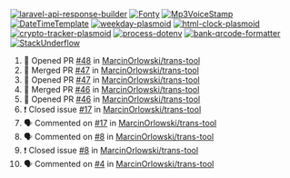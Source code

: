 [![laravel-api-response-builder](https://github-readme-stats.vercel.app/api/pin/?username=MarcinOrlowski&repo=laravel-api-response-builder&theme=default&hide_border=true&title_color=87c9c3&text_color=62696d&icon_color=636a6d&bg_color=30393e)](https://github.com/MarcinOrlowski/laravel-api-response-builder)
[![Fonty](https://github-readme-stats.vercel.app/api/pin/?username=MarcinOrlowski&repo=Fonty&theme=default&hide_border=true&title_color=87c9c3&text_color=62696d&icon_color=636a6d&bg_color=30393e)](https://github.com/MarcinOrlowski/Fonty)
[![Mp3VoiceStamp](https://github-readme-stats.vercel.app/api/pin/?username=MarcinOrlowski&repo=Mp3VoiceStamp&theme=default&hide_border=true&title_color=87c9c3&text_color=62696d&icon_color=636a6d&bg_color=30393e)](https://github.com/MarcinOrlowski/Mp3VoiceStamp)
[![DateTimeTemplate](https://github-readme-stats.vercel.app/api/pin/?username=MarcinOrlowski&repo=DateTimeTemplate&theme=default&hide_border=true&title_color=87c9c3&text_color=62696d&icon_color=636a6d&bg_color=30393e)](https://github.com/MarcinOrlowski/DateTimeTemplate)
[![weekday-plasmoid](https://github-readme-stats.vercel.app/api/pin/?username=MarcinOrlowski&repo=weekday-plasmoid&theme=default&hide_border=true&title_color=87c9c3&text_color=62696d&icon_color=636a6d&bg_color=30393e)](https://github.com/MarcinOrlowski/weekday-plasmoid)
[![html-clock-plasmoid](https://github-readme-stats.vercel.app/api/pin/?username=MarcinOrlowski&repo=html-clock-plasmoid&theme=default&hide_border=true&title_color=87c9c3&text_color=62696d&icon_color=636a6d&bg_color=30393e)](https://github.com/MarcinOrlowski/html-clock-plasmoid)
[![crypto-tracker-plasmoid](https://github-readme-stats.vercel.app/api/pin/?username=MarcinOrlowski&repo=crypto-tracker-plasmoid&theme=default&hide_border=true&title_color=87c9c3&text_color=62696d&icon_color=636a6d&bg_color=30393e)](https://github.com/MarcinOrlowski/crypto-tracker-plasmoid)
[![process-dotenv](https://github-readme-stats.vercel.app/api/pin/?username=MarcinOrlowski&repo=process-dotenv&theme=default&hide_border=true&title_color=87c9c3&text_color=62696d&icon_color=636a6d&bg_color=30393e)](https://github.com/MarcinOrlowski/process-dotenv)
[![bank-qrcode-formatter](https://github-readme-stats.vercel.app/api/pin/?username=MarcinOrlowski&repo=bank-qrcode-formatter&theme=default&hide_border=true&title_color=87c9c3&text_color=62696d&icon_color=636a6d&bg_color=30393e)](https://github.com/MarcinOrlowski/bank-qrcode-formatter)
[![StackUnderflow](https://github-readme-stats.vercel.app/api/pin/?username=MarcinOrlowski&repo=StackUnderflow&theme=default&hide_border=true&title_color=87c9c3&text_color=62696d&icon_color=636a6d&bg_color=30393e)](https://github.com/MarcinOrlowski/StackUnderflow)

<!--START_SECTION:activity-->
1. 💪 Opened PR [#48](https://github.com/MarcinOrlowski/trans-tool/pull/48) in [MarcinOrlowski/trans-tool](https://github.com/MarcinOrlowski/trans-tool)
2. 🎉 Merged PR [#47](https://github.com/MarcinOrlowski/trans-tool/pull/47) in [MarcinOrlowski/trans-tool](https://github.com/MarcinOrlowski/trans-tool)
3. 💪 Opened PR [#47](https://github.com/MarcinOrlowski/trans-tool/pull/47) in [MarcinOrlowski/trans-tool](https://github.com/MarcinOrlowski/trans-tool)
4. 🎉 Merged PR [#46](https://github.com/MarcinOrlowski/trans-tool/pull/46) in [MarcinOrlowski/trans-tool](https://github.com/MarcinOrlowski/trans-tool)
5. 💪 Opened PR [#46](https://github.com/MarcinOrlowski/trans-tool/pull/46) in [MarcinOrlowski/trans-tool](https://github.com/MarcinOrlowski/trans-tool)
6. ❗️ Closed issue [#17](https://github.com/MarcinOrlowski/trans-tool/issues/17) in [MarcinOrlowski/trans-tool](https://github.com/MarcinOrlowski/trans-tool)
7. 🗣 Commented on [#17](https://github.com/MarcinOrlowski/trans-tool/issues/17) in [MarcinOrlowski/trans-tool](https://github.com/MarcinOrlowski/trans-tool)
8. 🗣 Commented on [#8](https://github.com/MarcinOrlowski/trans-tool/issues/8) in [MarcinOrlowski/trans-tool](https://github.com/MarcinOrlowski/trans-tool)
9. ❗️ Closed issue [#8](https://github.com/MarcinOrlowski/trans-tool/issues/8) in [MarcinOrlowski/trans-tool](https://github.com/MarcinOrlowski/trans-tool)
10. 🗣 Commented on [#4](https://github.com/MarcinOrlowski/trans-tool/issues/4) in [MarcinOrlowski/trans-tool](https://github.com/MarcinOrlowski/trans-tool)
<!--END_SECTION:activity-->
